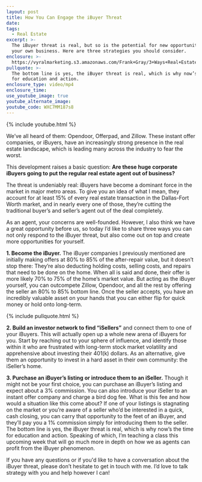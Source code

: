 ```yaml
---
layout: post
title: How You Can Engage the iBuyer Threat
date:
tags:
  - Real Estate
excerpt: >-
  The iBuyer threat is real, but so is the potential for new opportunities in
  your own business. Here are three strategies you should consider.
enclosure: >-
  https://vyralmarketing.s3.amazonaws.com/Frank+Gray/3+Ways+Real+Estate+Agents+Can+Respond+to+the+iBuyer+Threat.mp4
pullquote: >-
  The bottom line is yes, the iBuyer threat is real, which is why now’s the time
  for education and action.
enclosure_type: video/mp4
enclosure_time:
use_youtube_image: true
youtube_alternate_image:
youtube_code: WXC7MM187s8
---
```


{% include youtube.html %}

We’ve all heard of them: Opendoor, Offerpad, and Zillow. These instant offer companies, or iBuyers, have an increasingly strong presence in the real estate landscape, which is leading many across the industry to fear the worst.&nbsp;

This development raises a basic question: **Are these huge corporate iBuyers going to put the regular real estate agent out of business?&nbsp;**

The threat is undeniably real: iBuyers have become a dominant force in the market in major metro areas. To give you an idea of what I mean, they account for at least 15% of every real estate transaction in the Dallas-Fort Worth market, and in nearly every one of those, they’re cutting the traditional buyer’s and seller’s agent out of the deal completely.&nbsp;

As an agent, your concerns are well-founded. However, I also think we have a great opportunity before us, so today I’d like to share three ways you can not only respond to the iBuyer threat, but also come out on top and create more opportunities for yourself.&nbsp;

**1\. Become the iBuyer.** The iBuyer companies I previously mentioned are initially making offers at 80% to 85% of the after-repair value, but it doesn’t stop there: They’re also deducting holding costs, selling costs, and repairs that need to be done on the home. When all is said and done, their offer is more likely 70% to 75% of the home’s market value. But acting as the iBuyer yourself, you can outcompete Zillow, Opendoor, and all the rest by offering the seller an 80% to 85% bottom line. Once the seller accepts, you have an incredibly valuable asset on your hands that you can either flip for quick money or hold onto long-term.&nbsp;

{% include pullquote.html %}

**2\. Build an investor network to find “iSellers”** and connect them to one of your iBuyers. This will actually open up a whole new arena of iBuyers for you. Start by reaching out to your sphere of influence, and identify those within it who are frustrated with long-term stock market volatility and apprehensive about investing their 401(k) dollars. As an alternative, give them an opportunity to invest in a hard asset in their own community: the iSeller’s home. &nbsp; &nbsp;

**3\. Purchase an iBuyer’s listing or introduce them to an iSeller.** Though it might not be your first choice, you can purchase an iBuyer’s listing and expect about a 3% commission. You can also introduce your iSeller to an instant offer company and charge a bird dog fee. What is this fee and how would a situation like this come about? If one of your listings is stagnating on the market or you’re aware of a seller who’d be interested in a quick, cash closing, you can carry that opportunity to the feet of an iBuyer, and they’ll pay you a 1% commission simply for introducing them to the seller.&nbsp;<br>The bottom line is yes, the iBuyer threat is real, which is why now’s the time for education and action. Speaking of which, I’m teaching a class this upcoming week that will go much more in depth on how we as agents can profit from the iBuyer phenomenon.&nbsp;

If you have any questions or if you'd like to have a conversation about the iBuyer threat, please don’t hesitate to get in touch with me. I’d love to talk strategy with you and help however I can\!&nbsp;